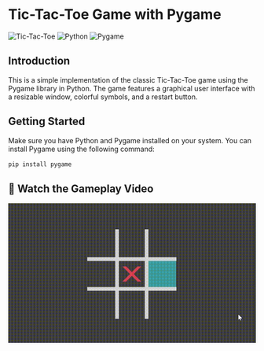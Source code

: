 # Tic-Tac-Toe Game with Pygame

![Tic-Tac-Toe](https://img.shields.io/badge/Tic--Tac--Toe-Pygame-blueviolet)
![Python](https://img.shields.io/badge/Python-3.x-success)
![Pygame](https://img.shields.io/badge/Pygame-2.0.0-orange)

## Introduction

This is a simple implementation of the classic Tic-Tac-Toe game using the Pygame library in Python. The game features a graphical user interface with a resizable window, colorful symbols, and a restart button.

## Getting Started

Make sure you have Python and Pygame installed on your system. You can install Pygame using the following command:

```bash
pip install pygame
```

## 🎥 Watch the Gameplay Video

<img src="/assets/tic-toc-toe.gif">
